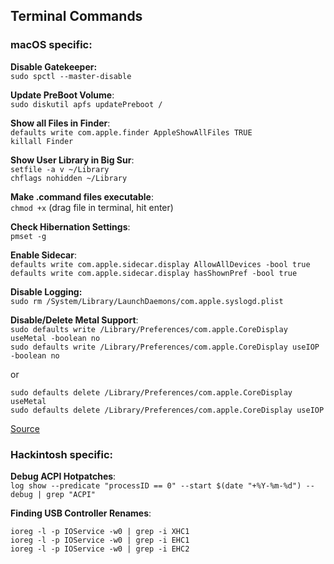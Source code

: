 ## Terminal Commands

### macOS specific:

**Disable Gatekeeper:**</br>
`sudo spctl --master-disable`

**Update PreBoot Volume**:</br>
`sudo diskutil apfs updatePreboot /`

**Show all Files in Finder**:</br>
`defaults write com.apple.finder AppleShowAllFiles TRUE`</br>
`killall Finder`

**Show User Library in Big Sur**:</br>
`setfile -a v ~/Library`</br>
`chflags nohidden ~/Library`

**Make .command files executable**:</br>
`chmod +x` (drag file in terminal, hit enter)

**Check Hibernation Settings**:</br>
`pmset -g`

**Enable Sidecar**:</br>
`defaults write com.apple.sidecar.display AllowAllDevices -bool true`</br>
`defaults write com.apple.sidecar.display hasShownPref -bool true`

**Disable Logging:**</br>
`sudo rm /System/Library/LaunchDaemons/com.apple.syslogd.plist`

**Disable/Delete Metal Support**:</br>
`sudo defaults write /Library/Preferences/com.apple.CoreDisplay useMetal -boolean no`</br>
`sudo defaults write /Library/Preferences/com.apple.CoreDisplay useIOP -boolean no`</br>

or

`sudo defaults delete /Library/Preferences/com.apple.CoreDisplay useMetal`</br>
`sudo defaults delete /Library/Preferences/com.apple.CoreDisplay useIOP`</br>

[Source](https://github.com/lvs1974/NvidiaGraphicsFixup/releases)

### Hackintosh specific:

**Debug ACPI Hotpatches**:</br>
`log show --predicate "processID == 0" --start $(date "+%Y-%m-%d") --debug | grep "ACPI"`

**Finding USB Controller Renames**:</br>

`ioreg -l -p IOService -w0 | grep -i XHC1`</br>
`ioreg -l -p IOService -w0 | grep -i EHC1`</br>
`ioreg -l -p IOService -w0 | grep -i EHC2`
